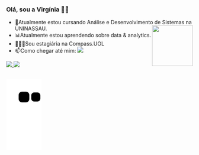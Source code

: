 ### Olá, sou a Virgínia 🌹🌈


- 📖Atualmente estou cursando Análise e Desenvolvimento de Sistemas na UNINASSAU. <img align="right" src="https://i.pinimg.com/originals/fd/ee/5d/fdee5d1ce91143d9510bb8a19488b3ff.gif" height="110px" width="110px"> 
- 📊Atualmente estou aprendendo sobre data & analytics.
- 👩🏼‍💻Sou estagiária na Compass.UOL  
- 📫Como chegar até mim: 
  <a href="mailto:virginiaroseurr@gmail.com">
  <img src="https://img.shields.io/badge/-Gmail-%23333?style=for-the-badge&logo=gmail&logoColor=white" height="20px">
  </a>
  
<div>
  <a href="https://github.com/VirginiaRoseur">
    
  <img width="41%" src="https://github-readme-stats.vercel.app/api?username=VirginiaRoseur&show_icons=true&theme=radical&include_all_commits=true&count_private=true">
  <img width="45%" src="https://github-readme-stats.vercel.app/api/top-langs/?username=VirginiaRoseur&layout=compact&langs_count=16&theme=radical"/>
  
 </div>
 
 ##

![snake gif](https://github.com/VirginiaRoseur/VirginiaRoseur/blob/output/github-contribution-grid-snake.svg)
